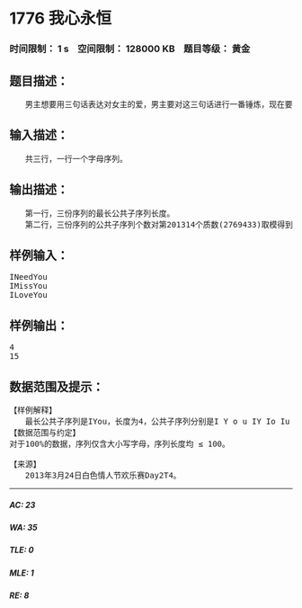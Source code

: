 # 1776 我心永恒   
### 时间限制： 1 s&nbsp;&nbsp;&nbsp;&nbsp;空间限制： 128000 KB&nbsp;&nbsp;&nbsp;&nbsp;题目等级： 黄金  
## 题目描述：  

<pre>
　　男主想要用三句话表达对女主的爱，男主要对这三句话进行一番锤炼，现在要找出三句话中永恒不变的事物，需要做的，就是计算出三份序列的最长公共子序列长度、公共子序列个数，其中个数对第201314个质数(2769433)取模。字符之间的匹配不区分大小写(即"a"与"A"视为相等)
</pre>
  
  
## 输入描述：  

<pre>
　　共三行，一行一个字母序列。
</pre>
  
  
## 输出描述：  

<pre>
　　第一行，三份序列的最长公共子序列长度。
　　第二行，三份序列的公共子序列个数对第201314个质数(2769433)取模得到的答案。
</pre>
  
  
## 样例输入：  

<pre>
INeedYou  
IMissYou  
ILoveYou
</pre>
  
  
## 样例输出：  

<pre>
4  
15
</pre>
  
  
## 数据范围及提示：  

<pre>
【样例解释】
　　最长公共子序列是IYou，长度为4，公共子序列分别是I Y o u IY Io Iu Yo Yu ou IYo IYu Iou You IYou，共4+6+4+1 = 15个
【数据范围与约定】
对于100%的数据，序列仅含大小写字母，序列长度均 ≤ 100。
 
【来源】
　　2013年3月24日白色情人节欢乐赛Day2T4。
</pre>
  
  
***  

##### AC: 23  
##### WA: 35  
##### TLE: 0  
##### MLE: 1  
##### RE: 8  
